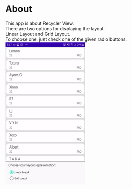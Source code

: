 # About
This app is about Recycler View. <br />
There are two options for displaying the layout. <br />
Linear Layout and Grid Layout. <br />
To choose one, just check one of the given radio buttons. <br />
<img src="recycler-view-app.gif" width="250"/>
